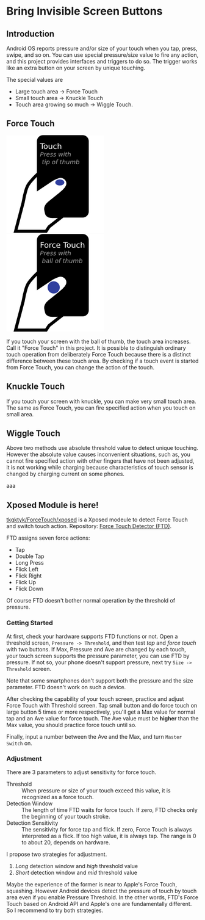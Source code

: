 # Bring Invisible Screen Buttons

## Introduction
Android OS reports pressure and/or size of your touch when you tap, press, swipe, and so on.
You can use special pressure/size value to fire any action, and this project provides interfaces and triggers to do so.
The trigger works like an extra button on your screen by unique touching.

The special values are

*  Large touch area -> Force Touch
*  Small touch area -> Knuckle Touch
*  Touch area growing so much -> Wiggle Touch.

## Force Touch
![touch2](art/touch2.png)
![touch3](art/touch3.png)

If you touch your screen with the ball of thumb, the touch area increases.
Call it "Force Touch" in this project.
It is possible to distinguish ordinary touch operation from deliberately Force Touch because there is a distinct difference between these touch area.
By checking if a touch event is started from Force Touch, you can change the action of the touch.

## Knuckle Touch
If you touch your screen with knuckle, you can make very small touch area.
The same as Force Touch, you can fire specified action when you touch on small area.

## Wiggle Touch
Above two methods use absolute threshold value to detect unique touching. However the absolute value causes inconvenient situations, such as, you cannot fire specified action with other fingers that have not been adjusted, it is not working while charging because characteristics of touch sensor is changed by charging current on some phones.

aaa

## Xposed Module is here!
[tkgktyk/ForceTouch/xposed](xposed) is a Xposed modeule to detect Force Touch and switch touch action.
Repository: [Force Touch Detector (FTD)](http://repo.xposed.info/module/jp.tkgktyk.xposed.forcetouchdetector).

FTD assigns seven force actions:

*  Tap
*  Double Tap
*  Long Press
*  Flick Left
*  Flick Right
*  Flick Up
*  Flick Down

Of course FTD doesn't bother normal operation by the threshold of pressure.

### Getting Started
At first, check your hardware supports FTD functions or not.
Open a threshold screen, `Pressure -> Threshold`, and then test *tap* and *force touch* with two buttons.
If Max, Pressure and Ave are changed by each touch, your touch screen supports the pressure parameter, you can use FTD by pressure.
If not so, your phone doesn't support pressure, next try `Size -> Threshold` screen.

Note that some smartphones don't support both the pressure and the size parameter.
FTD doesn't work on such a device.

After checking the capability of your touch screen, practice and adjust Force Touch with Threshold screen.
Tap small button and do force touch on large button 5 times or more respectively, you'll get a Max value for normal tap and an Ave value for force touch.
The Ave value must be **higher** than the Max value, you should practice force touch until so.

Finally, input a number between the Ave and the Max, and turn `Master Switch` on.

### Adjustment
There are 3 parameters to adjust sensitivity for force touch.

<dl>
  <dt>Threshold</dt>
    <dd>When pressure or size of your touch exceed this value, it is recognized as a force touch.</dd>
  <dt>Detection Window</dt>
    <dd>The length of time FTD waits for force touch. If zero, FTD checks only the beginning of your touch stroke.</dd>
  <dt>Detection Sensitivity</dt>
    <dd>The sensitivity for force tap and flick. If zero, Force Touch is always interpreted as a flick. If too high value, it is always tap. The range is 0 to about 20, depends on hardware.</dd>
</dl>

I propose two strategies for adjustment.

1. *Long* detection window and *high* threshold value
1. *Short* detection window and *mid* threshold value

Maybe the experience of the former is near to Apple's Force Touch, squashing.
However Android devices detect the pressure of touch by touch area even if you enable Pressure Threshold.
In the other words, FTD's Force Touch based on Android API and Apple's one are fundamentally different.
So I recommend to try both strategies.
